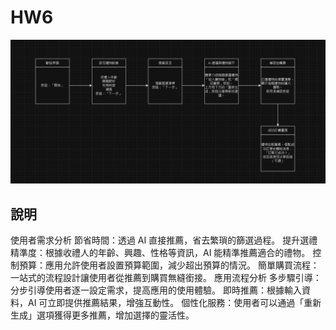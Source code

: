 # HW6

![運用AI協助使用者送禮幫我分用鏡板](storyboard.jpg)
## 說明
使用者需求分析
節省時間：透過 AI 直接推薦，省去繁瑣的篩選過程。
提升選禮精準度：根據收禮人的年齡、興趣、性格等資訊，AI 能精準推薦適合的禮物。
控制預算：應用允許使用者設置預算範圍，減少超出預算的情況。
簡單購買流程：一站式的流程設計讓使用者從推薦到購買無縫銜接。
應用流程分析
多步驟引導：分步引導使用者逐一設定需求，提高應用的使用體驗。
即時推薦：根據輸入資料，AI 可立即提供推薦結果，增強互動性。
個性化服務：使用者可以通過「重新生成」選項獲得更多推薦，增加選擇的靈活性。
